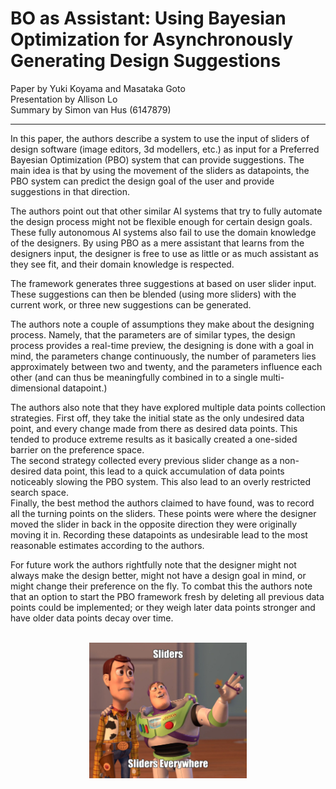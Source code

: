 # BO as Assistant: Using Bayesian Optimization for Asynchronously Generating Design Suggestions
Paper by Yuki Koyama and Masataka Goto  
Presentation by Allison Lo  
Summary by Simon van Hus (6147879)

---

In this paper, the authors describe a system to use the input of sliders of design software (image editors, 3d modellers, etc.) as input for a Preferred Bayesian Optimization (PBO) system that can provide suggestions.
The main idea is that by using the movement of the sliders as datapoints, the PBO system can predict the design goal of the user and provide suggestions in that direction.

The authors point out that other similar AI systems that try to fully automate the design process might not be flexible enough for certain design goals.
These fully autonomous AI systems also fail to use the domain knowledge of the designers.
By using PBO as a mere assistant that learns from the designers input, the designer is free to use as little or as much assistant as they see fit, and their domain knowledge is respected.

The framework generates three suggestions at based on user slider input.
These suggestions can then be blended (using more sliders) with the current work, or three new suggestions can be generated.

The authors note a couple of assumptions they make about the designing process.
Namely, that the parameters are of similar types, the design process provides a real-time preview, the designing is done with a goal in mind, the parameters change continuously, the number of parameters lies approximately between two and twenty, and the parameters influence each other (and can thus be meaningfully combined in to a single multi-dimensional datapoint.)

The authors also note that they have explored multiple data points collection strategies.
First off, they take the initial state as the only undesired data point, and every change made from there as desired data points.
This tended to produce extreme results as it basically created a one-sided barrier on the preference space.  
The second strategy collected every previous slider change as a non-desired data point, this lead to a quick accumulation of data points noticeably slowing the PBO system.
This also lead to an overly restricted search space.  
Finally, the best method the authors claimed to have found, was to record all the turning points on the sliders.
These points were where the designer moved the slider in back in the opposite direction they were originally moving it in.
Recording these datapoints as undesirable lead to the most reasonable estimates according to the authors.

For future work the authors rightfully note that the designer might not always make the design better, might not have a design goal in mind, or might change their preference on the fly.
To combat this the authors note that an option to start the PBO framework fresh by deleting all previous data points could be implemented; or they weigh later data points stronger and have older data points decay over time.

<br />
<img
    src="./memes/sliders everywhere.png"
    style="width: 50%; margin-left: 25%;"
    title="Woody and Buzz meme, with top text 'Sliders' and bottom text 'Siders everywhere'."
    alt="Woody and Buzz meme, with top text 'Sliders' and bottom text 'Siders everywhere'." />
